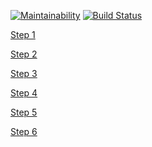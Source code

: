 [![Maintainability](https://api.codeclimate.com/v1/badges/399fb6e242b111db1e79/maintainability)](https://codeclimate.com/github/caviarman/project-lvl2-s349/maintainability)
[![Build Status](https://travis-ci.org/caviarman/project-lvl2-s349.svg?branch=master)](https://travis-ci.org/caviarman/project-lvl2-s349)

[Step 1](https://asciinema.org/a/0RgnIeFpH4adJuZl2QxFfWYPk)

[Step 2](https://asciinema.org/a/Rw1OdHRW0BJlNFKJnruR1qgQS)

[Step 3](https://asciinema.org/a/1JAA7Gc30iAJWDeFiH3EaUQ0x)

[Step 4](https://asciinema.org/a/oDUPwefx14iIOsdpzP1GtvQyv)

[Step 5](https://asciinema.org/a/zpCvCN147bxiB0llcEhnKkSFB)

[Step 6](https://asciinema.org/a/Uf2ckmlbeU9PFRw7UlH7L8VWN)